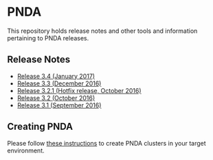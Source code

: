 # PNDA

This repository holds release notes and other tools and information pertaining to PNDA releases.

## Release Notes

- [Release 3.4 (January 2017)](releases/release-note-3.4.md)
- [Release 3.3 (December 2016)](releases/release-note-3.3.md)
- [Release 3.2.1 (Hotfix release, October 2016)](releases/release-note-3.2.1.md)
- [Release 3.2 (October 2016)](releases/release-note-3.2.md)
- [Release 3.1 (September 2016)](releases/release-note-3.1.md)

## Creating PNDA

Please follow [these instructions](CREATING_PNDA.md) to create PNDA clusters in your target environment.
